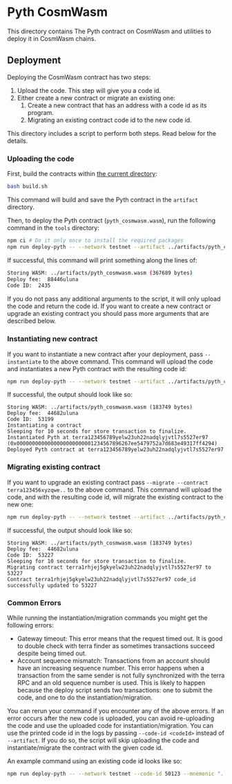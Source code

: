 # Pyth CosmWasm

This directory contains The Pyth contract on CosmWasm and utilities to deploy it in CosmWasm chains.

## Deployment

Deploying the CosmWasm contract has two steps:
1. Upload the code. This step will give you a code id.
2. Either create a new contract or migrate an existing one:
    1. Create a new contract that has an address with a code id as its program.
    2. Migrating an existing contract code id to the new code id.

This directory includes a script to perform both steps. Read below for the details.

### Uploading the code

First, build the contracts within [the current directory](./):

``` sh
bash build.sh
```

This command will build and save the Pyth contract in the `artifact` directory.

Then, to deploy the Pyth contract (`pyth_cosmwasm.wasm`), run the following command in the `tools` directory:

``` sh
npm ci # Do it only once to install the required packages
npm run deploy-pyth -- --network testnet --artifact ../artifacts/pyth_cosmwasm.wasm --mnemonic "..."
```

If successful, this command will print something along the lines of:

``` sh
Storing WASM: ../artifacts/pyth_cosmwasm.wasm (367689 bytes)
Deploy fee:  88446uluna
Code ID:  2435
```

If you do not pass any additional arguments to the script, it will only upload the code and return the code id. If you want to create a 
new contract or upgrade an existing contract you should pass more arguments that are described below.

### Instantiating new contract
If you want to instantiate a new contract after your deployment, pass `--instantiate` to the above command.
This command will upload the code and instantiates a new Pyth contract with the resulting code id:

``` sh
npm run deploy-pyth -- --network testnet --artifact ../artifacts/pyth_cosmwasm.wasm --mnemonic "..." --instantiate
```

If successful, the output should look like so:
```
Storing WASM: ../artifacts/pyth_cosmwasm.wasm (183749 bytes)
Deploy fee:  44682uluna
Code ID:  53199
Instantiating a contract
Sleeping for 10 seconds for store transaction to finalize.
Instantiated Pyth at terra123456789yelw23uh22nadqlyjvtl7s5527er97 (0x0000000000000000000000001234567896267ee5479752a7d683e49317ff4294)
Deployed Pyth contract at terra123456789yelw23uh22nadqlyjvtl7s5527er97
```

### Migrating existing contract
If you want to upgrade an existing contract pass `--migrate --contract terra123456xyzqwe..` to the above command.
This command will upload the code, and with the resulting code id, will migrate the existing contract to the new one:

``` sh
npm run deploy-pyth -- --network testnet --artifact ../artifacts/pyth_cosmwasm.wasm --mnemonic "..." --migrate --contract "terra123..."
```

If successful, the output should look like so:
```
Storing WASM: ../artifacts/pyth_cosmwasm.wasm (183749 bytes)
Deploy fee:  44682uluna
Code ID:  53227
Sleeping for 10 seconds for store transaction to finalize.
Migrating contract terra1rhjej5gkyelw23uh22nadqlyjvtl7s5527er97 to 53227
Contract terra1rhjej5gkyelw23uh22nadqlyjvtl7s5527er97 code_id successfully updated to 53227
```

### Common Errors

While running the instantiation/migration commands you might get the following errors:
- Gateway timeout: This error means that the request timed out. It is good to double check with terra finder as sometimes transactions succeed despite being timed out.
- Account sequence mismatch: Transactions from an account should have an increasing sequence number. This error happens when a transaction from the same sender is not fully synchronized with the terra RPC and an old sequence number is used. This is likely to happen because the deploy script sends two transactions: one to submit the code, and one to do the instantiation/migration.

You can rerun your command if you encounter any of the above errors. If an error occurs after the new code is uploaded, you can avoid re-uploading the code and use the uploaded code for instantiation/migration. You can use the printed code id in the logs 
by passing `--code-id <codeId>` instead of `--artifact`. If you do so, the script will skip uploading the code and instantiate/migrate the contract with the given code id.

An example command using an existing code id looks like so:

``` sh
npm run deploy-pyth -- --network testnet --code-id 50123 --mnemonic "..." --migrate --contract "terra123..."
```
